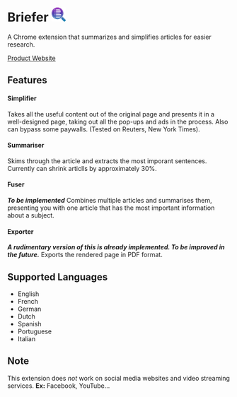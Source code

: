 # Briefer <img src="./assets/logo.png" alt="Kitten" title="A cute kitten" width="32" height="32" /> 
A Chrome extension that summarizes and simplifies articles for easier research.

[Product Website](https://briefer.netlify.app/)

## Features
#### Simplifier
Takes all the useful content out of the original page and presents it in a well-designed page, taking out all the pop-ups and ads in the process.
Also can bypass some paywalls. (Tested on Reuters, New York Times).

#### Summariser
Skims through the article and extracts the most imporant sentences.
Currently can shrink articlls by approximately 30%.

#### Fuser
***To be implemented***
Combines multiple articles and summarises them, presenting you with one article that has the most important information about a subject.

#### Exporter
***A rudimentary version of this is already implemented. To be improved in the future.***
Exports the rendered page in PDF format.


## Supported Languages
- English
- French
- German
- Dutch
- Spanish
- Portuguese
- Italian

## Note
This extension does *not* work on social media websites and video streaming services.
**Ex:** Facebook, YouTube...